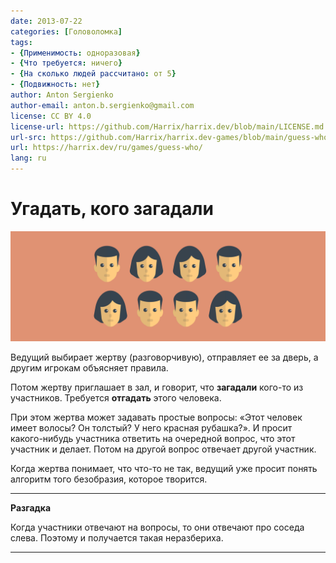```yaml
---
date: 2013-07-22
categories: [Головоломка]
tags:
- {Применимость: одноразовая}
- {Что требуется: ничего}
- {На сколько людей рассчитано: от 5}
- {Подвижность: нет}
author: Anton Sergienko
author-email: anton.b.sergienko@gmail.com
license: CC BY 4.0
license-url: https://github.com/Harrix/harrix.dev/blob/main/LICENSE.md
url-src: https://github.com/Harrix/harrix.dev-games/blob/main/guess-who/guess-who.md
url: https://harrix.dev/ru/games/guess-who/
lang: ru
---
```


# Угадать, кого загадали

![Featured image](featured-image.svg)

Ведущий выбирает жертву (разговорчивую), отправляет ее за дверь, а другим игрокам объясняет правила.

Потом жертву приглашает в зал, и говорит, что **загадали** кого-то из участников. Требуется **отгадать** этого человека.

При этом жертва может задавать простые вопросы: «Этот человек имеет волосы? Он толстый? У него красная рубашка?». И просит какого-нибудь участника ответить на очередной вопрос, что этот участник и делает. Потом на другой вопрос отвечает другой участник.

Когда жертва понимает, что что-то не так, ведущий уже просит понять алгоритм того безобразия, которое творится.

---

**Разгадка** <!-- !details -->

Когда участники отвечают на вопросы, то они отвечают про соседа слева. Поэтому и получается такая неразбериха.

---
